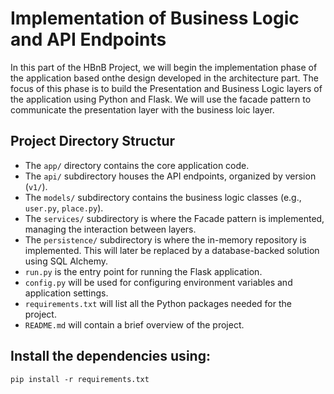 # Implementation of Business Logic and API Endpoints

In this part of the HBnB Project, we will begin the implementation phase of the application based onthe design developed in the architecture part. The focus of this phase is to build the Presentation and Business Logic layers of the application using Python and Flask. We will use the facade pattern to communicate the presentation layer with the business loic layer.

## Project Directory Structur

 - The `app/` directory contains the core application code.
 - The `api/` subdirectory houses the API endpoints, organized by version (`v1/`).
 - The `models/` subdirectory contains the business logic classes (e.g., `user.py`, `place.py`).
 - The `services/` subdirectory is where the Facade pattern is implemented, managing the interaction between layers.
 - The `persistence/` subdirectory is where the in-memory repository is implemented. This will later be replaced by a database-backed solution using SQL Alchemy.
 - `run.py` is the entry point for running the Flask application.
 - `config.py` will be used for configuring environment variables and application settings.
 - `requirements.txt` will list all the Python packages needed for the project.
 - `README.md` will contain a brief overview of the project.

## Install the dependencies using:

```text
pip install -r requirements.txt
```
